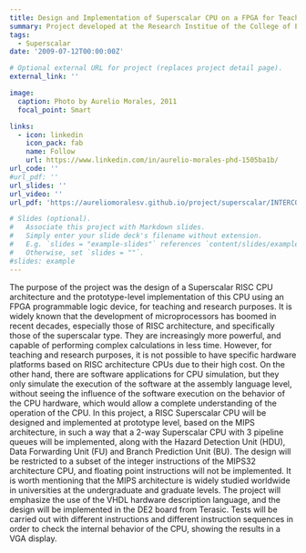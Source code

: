 ```yaml
---
title: Design and Implementation of Superscalar CPU on a FPGA for Teaching and Research Purposes
summary: Project developed at the Research Institue of the College of Electrical and Electronics Engineering (IIFIEE) at the University Nacional de Ingeniería (UNI), Perú, before being engaged in a doctoral program at University of Florida. This project was presented at IEEE INTERCON 2011 held at UNI.
tags:
  - Superscalar
date: '2009-07-12T00:00:00Z'

# Optional external URL for project (replaces project detail page).
external_link: ''

image:
  caption: Photo by Aurelio Morales, 2011
  focal_point: Smart

links:
  - icon: linkedin
    icon_pack: fab
    name: Follow
    url: https://www.linkedin.com/in/aurelio-morales-phd-1505ba1b/
url_code: ''
#url_pdf: ''
url_slides: ''
url_video: ''
url_pdf: 'https://aureliomoralesv.github.io/project/superscalar/INTERCON11_morales_Superscalar_CPU_on_FPGA.pdf'

# Slides (optional).
#   Associate this project with Markdown slides.
#   Simply enter your slide deck's filename without extension.
#   E.g. `slides = "example-slides"` references `content/slides/example-slides.md`.
#   Otherwise, set `slides = ""`.
#slides: example
---
```

The purpose of the project was the design of a Superscalar RISC CPU architecture and the prototype-level implementation of this CPU using an FPGA programmable logic device, for teaching and research purposes. It is widely known that the development of microprocessors has boomed in recent decades, especially those of RISC architecture, and specifically those of the superscalar type. They are increasingly more powerful, and capable of performing complex calculations in less time. However, for teaching and research purposes, it is not possible to have specific hardware platforms based on RISC architecture CPUs due to their high cost. On the other hand, there are software applications for CPU simulation, but they only simulate the execution of the software at the assembly language level, without seeing the influence of the software execution on the behavior of the CPU hardware, which would allow a complete understanding of the operation of the CPU. In this project, a RISC Superscalar CPU will be designed and implemented at prototype level, based on the MIPS architecture, in such a way that a 2-way Superscalar CPU with 3 pipeline queues will be implemented, along with the Hazard Detection Unit (HDU), Data Forwarding Unit (FU) and Branch Prediction Unit (BU). The design will be restricted to a subset of the integer instructions of the MIPS32 architecture CPU, and floating point instructions will not be implemented. It is worth mentioning that the MIPS architecture is widely studied worldwide in universities at the undergraduate and graduate levels. The project will emphasize the use of the VHDL hardware description language, and the design will be implemented in the DE2 board from Terasic. Tests will be carried out with different instructions and different instruction sequences in order to check the internal behavior of the CPU, showing the results in a VGA display.
